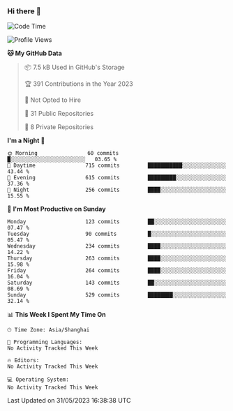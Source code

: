 ### Hi there 👋

<!--
**robinWongM/robinWongM** is a ✨ _special_ ✨ repository because its `README.md` (this file) appears on your GitHub profile.

Here are some ideas to get you started:

- 🔭 I’m currently working on ...
- 🌱 I’m currently learning ...
- 👯 I’m looking to collaborate on ...
- 🤔 I’m looking for help with ...
- 💬 Ask me about ...
- 📫 How to reach me: ...
- 😄 Pronouns: ...
- ⚡ Fun fact: ...
-->

<!--START_SECTION:waka-->
![Code Time](http://img.shields.io/badge/Code%20Time-121%20hrs%2034%20mins-blue)

![Profile Views](http://img.shields.io/badge/Profile%20Views-1-blue)

**🐱 My GitHub Data** 

> 📦 7.5 kB Used in GitHub's Storage 
 > 
> 🏆 391 Contributions in the Year 2023
 > 
> 🚫 Not Opted to Hire
 > 
> 📜 31 Public Repositories 
 > 
> 🔑 8 Private Repositories 
 > 
**I'm a Night 🦉** 

```text
🌞 Morning                60 commits          █░░░░░░░░░░░░░░░░░░░░░░░░   03.65 % 
🌆 Daytime                715 commits         ███████████░░░░░░░░░░░░░░   43.44 % 
🌃 Evening                615 commits         █████████░░░░░░░░░░░░░░░░   37.36 % 
🌙 Night                  256 commits         ████░░░░░░░░░░░░░░░░░░░░░   15.55 % 
```
📅 **I'm Most Productive on Sunday** 

```text
Monday                   123 commits         ██░░░░░░░░░░░░░░░░░░░░░░░   07.47 % 
Tuesday                  90 commits          █░░░░░░░░░░░░░░░░░░░░░░░░   05.47 % 
Wednesday                234 commits         ████░░░░░░░░░░░░░░░░░░░░░   14.22 % 
Thursday                 263 commits         ████░░░░░░░░░░░░░░░░░░░░░   15.98 % 
Friday                   264 commits         ████░░░░░░░░░░░░░░░░░░░░░   16.04 % 
Saturday                 143 commits         ██░░░░░░░░░░░░░░░░░░░░░░░   08.69 % 
Sunday                   529 commits         ████████░░░░░░░░░░░░░░░░░   32.14 % 
```


📊 **This Week I Spent My Time On** 

```text
🕑︎ Time Zone: Asia/Shanghai

💬 Programming Languages: 
No Activity Tracked This Week

🔥 Editors: 
No Activity Tracked This Week

💻 Operating System: 
No Activity Tracked This Week
```


 Last Updated on 31/05/2023 16:38:38 UTC
<!--END_SECTION:waka-->
